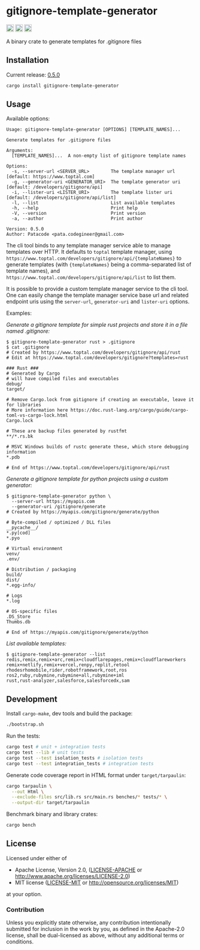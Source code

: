 # gitignore-template-generator

[<img alt="github" src="https://img.shields.io/badge/github-black?style=for-the-badge&labelColor=555555&logo=github" height="20">](https://github.com/Patacode/gitignore-template-generator)
[<img alt="crates.io" src="https://img.shields.io/crates/v/gitignore-template-generator?logoColor=E3A835&style=for-the-badge&color=9c7325&logo=rust" height="20">](https://crates.io/crates/gitignore-template-generator)
[<img alt="crates.io" src="https://img.shields.io/crates/d/gitignore-template-generator?logoColor=E3A835&style=for-the-badge&color=152673" height="20">](https://crates.io/crates/gitignore-template-generator)

A binary crate to generate templates for .gitignore files

## Installation

Current release: [0.5.0](CHANGELOG.md#0.5.0)

```bash
cargo install gitignore-template-generator
```

## Usage

Available options:

```
Usage: gitignore-template-generator [OPTIONS] [TEMPLATE_NAMES]...

Generate templates for .gitignore files

Arguments:
  [TEMPLATE_NAMES]...  A non-empty list of gitignore template names

Options:
  -s, --server-url <SERVER_URL>        The template manager url [default: https://www.toptal.com]
  -g, --generator-uri <GENERATOR_URI>  The template generator uri [default: /developers/gitignore/api]
  -i, --lister-uri <LISTER_URI>        The template lister uri [default: /developers/gitignore/api/list]
  -l, --list                           List available templates
  -h, --help                           Print help
  -V, --version                        Print version
  -a, --author                         Print author

Version: 0.5.0
Author: Patacode <pata.codegineer@gmail.com>
```

The cli tool binds to any template manager service able to manage templates
over HTTP. It defaults to `toptal` template manager, using
`https://www.toptal.com/developers/gitignore/api/{templateNames}` to generate
templates (with `{templateNames}` being a comma-separated list of template
names), and `https://www.toptal.com/developers/gitignore/api/list` to list
them.

It is possible to provide a custom template manager service to the cli
tool. One can easily change the template manager service base url and related
endpoint uris using the `server-url`, `generator-uri` and `lister-uri` options.

Examples:

*Generate a gitignore template for simple rust projects and store it in a file
named .gitignore:*

```
$ gitignore-template-generator rust > .gitignore
$ cat .gitignore
# Created by https://www.toptal.com/developers/gitignore/api/rust
# Edit at https://www.toptal.com/developers/gitignore?templates=rust

### Rust ###
# Generated by Cargo
# will have compiled files and executables
debug/
target/

# Remove Cargo.lock from gitignore if creating an executable, leave it for libraries
# More information here https://doc.rust-lang.org/cargo/guide/cargo-toml-vs-cargo-lock.html
Cargo.lock

# These are backup files generated by rustfmt
**/*.rs.bk

# MSVC Windows builds of rustc generate these, which store debugging information
*.pdb

# End of https://www.toptal.com/developers/gitignore/api/rust
```

*Generate a gitignore template for python projects using a custom generator:*

```
$ gitignore-template-generator python \
  --server-url https://myapis.com
  --generator-uri /gitignore/generate
# Created by https://myapis.com/gitignore/generate/python

# Byte-compiled / optimized / DLL files
__pycache__/
*.py[cod]
*.pyo

# Virtual environment
venv/
.env/

# Distribution / packaging
build/
dist/
*.egg-info/

# Logs
*.log

# OS-specific files
.DS_Store
Thumbs.db

# End of https://myapis.com/gitignore/generate/python
```

*List available templates:*

```
$ gitignore-template-generator --list
redis,remix,remix+arc,remix+cloudflarepages,remix+cloudflareworkers
remix+netlify,remix+vercel,renpy,replit,retool
rhodesrhomobile,rider,robotframework,root,ros
ros2,ruby,rubymine,rubymine+all,rubymine+iml
rust,rust-analyzer,salesforce,salesforcedx,sam
```

## Development

Install `cargo-make`, dev tools and build the package:

```bash
./bootstrap.sh
```

Run the tests:

```bash
cargo test # unit + integration tests
cargo test --lib # unit tests
cargo test --test isolation_tests # isolation tests
cargo test --test integration_tests # integration tests
```

Generate code coverage report in HTML format under `target/tarpaulin`:

```bash
cargo tarpaulin \
  --out Html \
  --exclude-files src/lib.rs src/main.rs benches/* tests/* \
  --output-dir target/tarpaulin
```

Benchmark binary and library crates:

```bash
cargo bench
```

## License

Licensed under either of

* Apache License, Version 2.0, ([LICENSE-APACHE](LICENSE-APACHE) or <http://www.apache.org/licenses/LICENSE-2.0>)
* MIT license ([LICENSE-MIT](LICENSE-MIT) or <http://opensource.org/licenses/MIT>)

at your option.

### Contribution

Unless you explicitly state otherwise, any contribution intentionally
submitted for inclusion in the work by you, as defined in the Apache-2.0
license, shall be dual-licensed as above, without any additional terms or
conditions.
